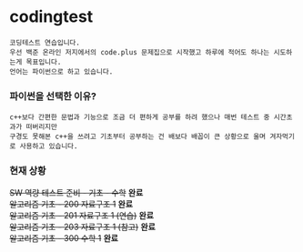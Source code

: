# codingtest
    코딩테스트 연습입니다.
    우선 백준 온라인 저지에서의 code.plus 문제집으로 시작했고 하루에 적어도 하나는 시도하는게 목표입니다.
    언어는 파이썬으로 하고 있습니다.

### 파이썬을 선택한 이유? 
    c++보다 간편한 문법과 기능으로 조금 더 편하게 공부를 하려 했으나 매번 테스트 중 시간초과가 떠버리지만
    구경도 못해본 c++을 쓰려고 기초부터 공부하는 건 배보다 배꼽이 큰 상황으로 울며 겨자먹기로 사용하고 있습니다.
### 현재 상황 
~~SW 역량 테스트 준비 - 기초 - 수학~~ **완료**  
~~알고리즘 기초 - 200 자료구조 1~~ **완료**  
~~알고리즘 기초 - 201 자료구조 1 (연습)~~ **완료**  
~~알고리즘 기초 - 203 자료구조 1 (참고)~~ **완료**  
~~알고리즘 기초 - 300 수학 1~~ **완료**  